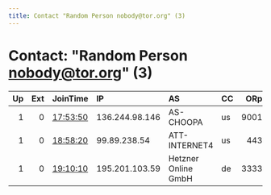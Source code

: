 ```yaml
---
title: Contact "Random Person nobody@tor.org" (3)
---
```


# Contact: "Random Person nobody@tor.org" (3)

|   Up |   Ext | JoinTime                                                                                              | IP             | AS                  | CC   |   ORp |   Dirp | OS    | Version   | Nickname   |   eFamMembers |
|-----:|------:|:------------------------------------------------------------------------------------------------------|:---------------|:--------------------|:-----|------:|-------:|:------|:----------|:-----------|--------------:|
|    1 |     0 | [17:53:50](https://nusenu.github.io/OrNetStats/w/relay/B7EFF7E6497EFF1695FEBC7AC18392726A858950.html) | 136.244.98.146 | AS-CHOOPA           | us   |  9001 |      0 | Linux | 0.4.7.10  | thewalrus  |             1 |
|    1 |     0 | [18:58:20](https://nusenu.github.io/OrNetStats/w/relay/B0C6F9321348C3AEDE48F978840CD8839DEA67C1.html) | 99.89.238.54   | ATT-INTERNET4       | us   |   443 |      0 | Linux | 0.4.7.10  | sillyotter |             1 |
|    1 |     0 | [19:10:10](https://nusenu.github.io/OrNetStats/w/relay/E79404C7477110F73863BC5908F3F1C70990B685.html) | 195.201.103.59 | Hetzner Online GmbH | de   |  3333 |      0 | Linux | 0.4.7.10  | maddy      |             1 |
